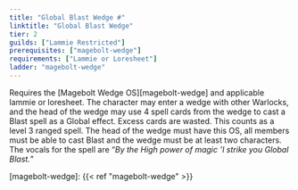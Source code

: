 ```yaml
---
title: "Global Blast Wedge #"
linktitle: "Global Blast Wedge"
tier: 2
guilds: ["Lammie Restricted"]
prerequisites: ["magebolt-wedge"]
requirements: ["Lammie or Loresheet"]
ladder: "magebolt-wedge"
---
```

Requires the [Magebolt Wedge OS][magebolt-wedge] and applicable lammie or loresheet. The character may enter a wedge with other Warlocks, and the head of the wedge may use 4 spell cards from the wedge to cast a Blast spell as a Global effect. Excess cards are wasted. This counts as a level 3 ranged spell. The head of the wedge must have this OS, all members must be able to cast Blast and the wedge must be at least two characters. The vocals for the spell are “*By the High power of magic ’I strike you Global Blast.*”

[magebolt-wedge]: {{< ref "magebolt-wedge" >}}